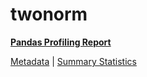 # twonorm

[**Pandas Profiling Report**](https://epistasislab.github.io/penn-ml-benchmarks/profile/twonorm.html)

[Metadata](metadata.yaml) | [Summary Statistics](summary_stats.tsv)

